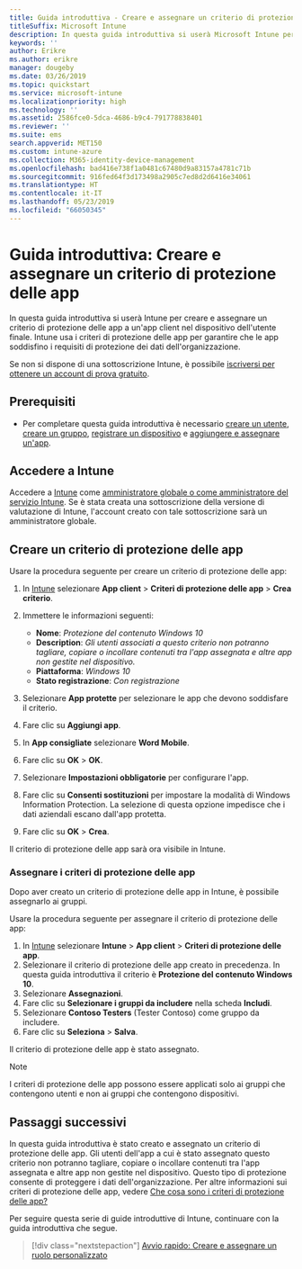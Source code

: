 ```yaml
---
title: Guida introduttiva - Creare e assegnare un criterio di protezione delle app
titleSuffix: Microsoft Intune
description: In questa guida introduttiva si userà Microsoft Intune per creare e assegnare un criterio di protezione delle app.
keywords: ''
author: Erikre
ms.author: erikre
manager: dougeby
ms.date: 03/26/2019
ms.topic: quickstart
ms.service: microsoft-intune
ms.localizationpriority: high
ms.technology: ''
ms.assetid: 2586fce0-5dca-4686-b9c4-791778838401
ms.reviewer: ''
ms.suite: ems
search.appverid: MET150
ms.custom: intune-azure
ms.collection: M365-identity-device-management
ms.openlocfilehash: bad416e738f1a0481c67480d9a83157a4781c71b
ms.sourcegitcommit: 916fed64f3d173498a2905c7ed8d2d6416e34061
ms.translationtype: HT
ms.contentlocale: it-IT
ms.lasthandoff: 05/23/2019
ms.locfileid: "66050345"
---
```

# <a name="quickstart-create-and-assign-an-app-protection-policy"></a>Guida introduttiva: Creare e assegnare un criterio di protezione delle app

In questa guida introduttiva si userà Intune per creare e assegnare un criterio di protezione delle app a un'app client nel dispositivo dell'utente finale. Intune usa i criteri di protezione delle app per garantire che le app soddisfino i requisiti di protezione dei dati dell'organizzazione.

Se non si dispone di una sottoscrizione Intune, è possibile [iscriversi per ottenere un account di prova gratuito](free-trial-sign-up.md).

## <a name="prerequisites"></a>Prerequisiti

- Per completare questa guida introduttiva è necessario [creare un utente](quickstart-create-user.md), [creare un gruppo](quickstart-create-group.md), [registrare un dispositivo](quickstart-setup-auto-enrollment.md) e [aggiungere e assegnare un'app](quickstart-add-assign-app.md).

## <a name="sign-in-to-intune"></a>Accedere a Intune

Accedere a [Intune](https://aka.ms/intuneportal) come [amministratore globale o come amministratore del servizio Intune](users-add.md#types-of-administrators). Se è stata creata una sottoscrizione della versione di valutazione di Intune, l'account creato con tale sottoscrizione sarà un amministratore globale.

## <a name="create-an-app-protection-policy"></a>Creare un criterio di protezione delle app

Usare la procedura seguente per creare un criterio di protezione delle app:

1. In [Intune](https://aka.ms/intuneportal) selezionare **App client** > **Criteri di protezione delle app** > **Crea criterio**. 
2. Immettere le informazioni seguenti: 

    - **Nome**: *Protezione del contenuto Windows 10*
    - **Description**: *Gli utenti associati a questo criterio non potranno tagliare, copiare o incollare contenuti tra l'app assegnata e altre app non gestite nel dispositivo.*
    - **Piattaforma**: *Windows 10*
    - **Stato registrazione**: *Con registrazione*

3. Selezionare **App protette** per selezionare le app che devono soddisfare il criterio.
4. Fare clic su **Aggiungi app**.
5. In **App consigliate** selezionare **Word Mobile**.
5. Fare clic su **OK** > **OK**. 
6. Selezionare **Impostazioni obbligatorie** per configurare l'app.
7. Fare clic su **Consenti sostituzioni** per impostare la modalità di Windows Information Protection. La selezione di questa opzione impedisce che i dati aziendali escano dall'app protetta.
8. Fare clic su **OK** > **Crea**.

Il criterio di protezione delle app sarà ora visibile in Intune.

### <a name="assign-the-app-protection-policy"></a>Assegnare i criteri di protezione delle app

Dopo aver creato un criterio di protezione delle app in Intune, è possibile assegnarlo ai gruppi. 

Usare la procedura seguente per assegnare il criterio di protezione delle app:

1.  In [Intune](https://aka.ms/intuneportal) selezionare **Intune** > **App client** > **Criteri di protezione delle app**. 
2.  Selezionare il criterio di protezione delle app creato in precedenza. In questa guida introduttiva il criterio è **Protezione del contenuto Windows 10**.
3.  Selezionare **Assegnazioni**.
4.  Fare clic su **Selezionare i gruppi da includere** nella scheda **Includi**.
5.  Selezionare **Contoso Testers** (Tester Contoso) come gruppo da includere.
6.  Fare clic su **Seleziona** > **Salva**. 

Il criterio di protezione delle app è stato assegnato.

> [!NOTE]
> I criteri di protezione delle app possono essere applicati solo ai gruppi che contengono utenti e non ai gruppi che contengono dispositivi.

## <a name="next-steps"></a>Passaggi successivi

In questa guida introduttiva è stato creato e assegnato un criterio di protezione delle app. Gli utenti dell'app a cui è stato assegnato questo criterio non potranno tagliare, copiare o incollare contenuti tra l'app assegnata e altre app non gestite nel dispositivo. Questo tipo di protezione consente di proteggere i dati dell'organizzazione. Per altre informazioni sui criteri di protezione delle app, vedere [Che cosa sono i criteri di protezione delle app?](app-protection-policy.md)

Per seguire questa serie di guide introduttive di Intune, continuare con la guida introduttiva che segue.

> [!div class="nextstepaction"]
> [Avvio rapido: Creare e assegnare un ruolo personalizzato](quickstart-create-custom-role.md)
